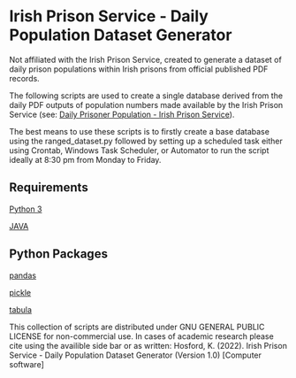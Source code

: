 # Irish Prison Service - Daily Population Dataset Generator
 Not affiliated with the Irish Prison Service, created to generate a dataset of daily prison populations within Irish prisons from official published PDF records.

The following scripts are used to create a single database derived from the daily PDF outputs of population numbers made available by the Irish Prison Service (see: [Daily Prisoner Population - Irish Prison Service](https://www.irishprisons.ie/information-centre/statistics-information/2015-daily-prisoner-population/)).

The best means to use these scripts is to firstly create a base database using the ranged_dataset.py followed by setting up a scheduled task either using Crontab, Windows Task Scheduler, or Automator to run the script ideally at 8:30 pm from Monday to Friday.

## Requirements
[Python 3](https://www.python.org/downloads/)

[JAVA](https://www.java.com/en/)

## Python Packages

[pandas](https://pandas.pydata.org/)

[pickle](https://docs.python.org/3/library/pickle.html#:~:text=%E2%80%9CPickling%E2%80%9D%20is%20the%20process%20whereby,back%20into%20an%20object%20hierarchy.)

[tabula](https://pypi.org/project/tabula-py/)

This collection of scripts are distributed under GNU GENERAL PUBLIC LICENSE for non-commercial use. 
In cases of academic research please cite using the availible side bar or as written: Hosford, K. (2022). Irish Prison Service - Daily Population Dataset Generator (Version 1.0) [Computer software]
